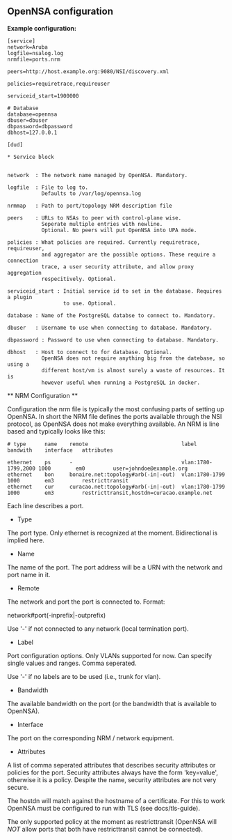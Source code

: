 OpenNSA configuration
---------------------


**Example configuration:**

```
[service]
network=Aruba
logfile=nsalog.log
nrmfile=ports.nrm

peers=http://host.example.org:9080/NSI/discovery.xml

policies=requiretrace,requireuser

serviceid_start=1900000

# Database
database=opennsa
dbuser=dbuser
dbpassword=dbpassword
dbhost=127.0.0.1

[dud]

* Service block


network  : The network name managed by OpenNSA. Mandatory.

logfile  : File to log to.
           Defaults to /var/log/opennsa.log

nrmmap   : Path to port/topology NRM description file

peers    : URLs to NSAs to peer with control-plane wise.
           Seperate multiple entries with newline.
           Optional. No peers will put OpenNSA into UPA mode.

policies : What policies are required. Currently requiretrace, requireuser,
           and aggregator are the possible options. These require a connection
           trace, a user security attribute, and allow proxy aggregation
           respecitively. Optional.

serviceid_start : Initial service id to set in the database. Requires a plugin
                  to use. Optional.

database : Name of the PostgreSQL databse to connect to. Mandatory.

dbuser   : Username to use when connecting to database. Mandatory.

dbpassword : Password to use when connecting to database. Mandatory.

dbhost   : Host to connect to for database. Optional.
           OpenNSA does not require anything big from the datebase, so using a
           different host/vm is almost surely a waste of resources. It is
           however useful when running a PostgreSQL in docker.

```


** NRM Configuration **

Configuration the nrm file is typically the most confusing parts of setting up
OpenNSA. In short the NRM file defines the ports available through the NSI
protocol, as OpenNSA does not make everything available. An NRM is line based
and typically looks like this:

```
# type      name    remote                              label               bandwith    interface   attributes

ethernet    ps      -                                   vlan:1780-1799,2000 1000        em0         user=johndoe@example.org
ethernet    bon     bonaire.net:topology#arb(-in|-out)  vlan:1780-1799      1000        em3         restricttransit
ethernet    cur     curacao.net:topology#arb(-in|-out)  vlan:1780-1799      1000        em3         restricttransit,hostdn=curacao.example.net

```

Each line describes a port.

* Type

The port type. Only ethernet is recognized at the moment. Bidirectional is implied here.

* Name

The name of the port. The port address will be a URN with the network and port name in it.

* Remote

The network and port the port is connected to. Format:

network#port(-inprefix|-outprefix)

Use '-' if not connected to any network (local termination port).

* Label

Port configuration options. Only VLANs supported for now. Can specify single values and ranges. Comma seperated.

Use '-' if no labels are to be used (i.e., trunk for vlan).

* Bandwidth

The available bandwidth on the port (or the bandwidth that is available to OpenNSA).

* Interface

The port on the corresponding NRM / network equipment. 

* Attributes

A list of comma seperated attributes that describes security attributes or
policies for the port. Security attributes always have the form 'key=value',
otherwise it is a policy. Despite the name, security attributes are not very
secure.

The hostdn will match against the hostname of a certificate. For this to work
OpenNSA must be configured to run with TLS (see docs/tls-guide).

The only supported policy at the moment as restricttransit (OpenNSA will _NOT_
allow ports that both have restricttransit cannot be connected).

